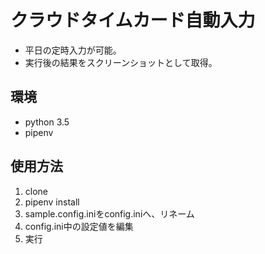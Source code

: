 # クラウドタイムカード自動入力
+ 平日の定時入力が可能。
+ 実行後の結果をスクリーンショットとして取得。

## 環境
+ python 3.5
+ pipenv

## 使用方法
1. clone
2. pipenv install
3. sample.config.iniをconfig.iniへ、リネーム
4. config.ini中の設定値を編集
5. 実行
